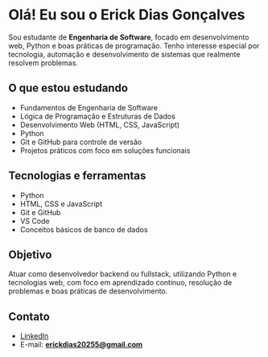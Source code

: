 # Olá! Eu sou o Erick Dias Gonçalves

Sou estudante de **Engenharia de Software**, focado em desenvolvimento web, Python e boas práticas de programação. Tenho interesse especial por tecnologia, automação e desenvolvimento de sistemas que realmente resolvem problemas.

## O que estou estudando

- Fundamentos de Engenharia de Software  
- Lógica de Programação e Estruturas de Dados  
- Desenvolvimento Web (HTML, CSS, JavaScript)  
- Python 
- Git e GitHub para controle de versão  
- Projetos práticos com foco em soluções funcionais

## Tecnologias e ferramentas

- Python
- HTML, CSS e JavaScript  
- Git e GitHub  
- VS Code  
- Conceitos básicos de banco de dados  

## Objetivo

Atuar como desenvolvedor backend ou fullstack, utilizando Python e tecnologias web, com foco em aprendizado contínuo, resolução de problemas e boas práticas de desenvolvimento.

## Contato

- [LinkedIn](https://www.linkedin.com/in/erick-dias-gonçalves/)  
- E-mail: **erickdias20255@gmail.com**

